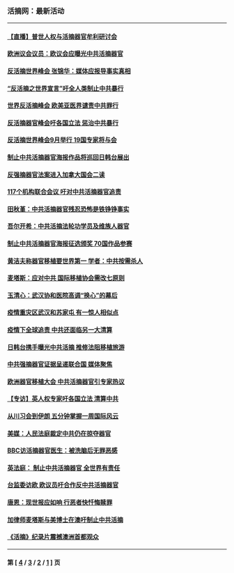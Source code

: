 ### 活摘网：最新活动
---
#### [【直播】普世人权与活摘器官牟利研讨会](../../pages/nf5883/n13425146.md?12210430) 
#### [欧洲议会议员：欧议会应曝光中共活摘器官](../../pages/nf5883/n13336571.md?12210430) 
#### [反活摘世界峰会 张锦华：媒体应报导事实真相](../../pages/nf5883/n13278502.md?12210430) 
#### [“反活摘之世界宣言”吁全人类制止中共暴行](../../pages/nf5883/n13259730.md?12210430) 
#### [世界反活摘峰会 欧美亚医界谴责中共罪行](../../pages/nf5883/n13253550.md?12210430) 
#### [反活摘器官峰会吁各国立法 惩治中共暴行](../../pages/nf5883/n13245052.md?12210430) 
#### [反活摘世界峰会9月举行 19国专家将与会](../../pages/nf5883/n13201492.md?12210430) 
#### [制止中共活摘器官海报作品将巡回日韩台展出](../../pages/nf5883/n13177791.md?12210430) 
#### [反强摘器官法案进入加拿大国会二读](../../pages/nf5883/n13033450.md?12210430) 
#### [117个机构联合会议 吁对中共活摘器官追责](../../pages/nf5883/n12775087.md?12210430) 
#### [田秋堇：中共活摘器官残忍恐怖是铁铮铮事实](../../pages/nf5883/n12702148.md?12210430) 
#### [吾尔开希：中共活摘法轮功学员及维族人器官](../../pages/nf5883/n12693197.md?12210430) 
#### [制止中共活摘器官海报征选颁奖 70国作品参赛](../../pages/nf5883/n12692050.md?12210430) 
#### [黄洁夫称器官移植要世界第一 学者：中共按需杀人](../../pages/nf5883/n12572329.md?12210430) 
#### [麦塔斯：应对中共 国际移植协会需改七原则](../../pages/nf5883/n12514711.md?12210430) 
#### [玉清心：武汉协和医院高调“换心”的幕后](../../pages/nf5883/n12298730.md?12210430) 
#### [疫情重灾区武汉和苏家屯 有一惊人相似点](../../pages/nf5883/n12150824.md?12210430) 
#### [疫情下全球追责 中共还面临另一大清算](../../pages/nf5883/n12070397.md?12210430) 
#### [日韩台携手曝光中共活摘 推修法阻移植旅游](../../pages/nf5883/n11712046.md?12210430) 
#### [中共强摘器官证据呈递联合国 媒体聚焦](../../pages/nf5883/n11546426.md?12210430) 
#### [欧洲器官移植大会 中共活摘器官引专家热议](../../pages/nf5883/n11539095.md?12210430) 
#### [【专访】英人权专家吁各国立法 清算中共](../../pages/nf5883/n11367315.md?12210430) 
#### [从川习会到伊朗 五分钟掌握一周国际风云](../../pages/nf5883/n11338520.md?12210430) 
#### [美媒：人民法庭裁定中共仍在掠夺器官](../../pages/nf5883/n11334897.md?12210430) 
#### [BBC访活摘器官医生：被洗脑后无罪恶感](../../pages/nf5883/n11335935.md?12210430) 
#### [英法庭： 制止中共活摘器官 全世界有责任](../../pages/nf5883/n11330691.md?12210430) 
#### [台监委访欧 欧议员吁合作反中共活摘器官](../../pages/nf5883/n11109190.md?12210430) 
#### [唐恩：现世报应如响 行恶者快忏悔赎罪](../../pages/nf5883/n11104016.md?12210430) 
#### [加律师麦塔斯与美博士在澳吁制止中共活摘](../../pages/nf5883/n10724764.md?12210430) 
#### [《活摘》纪录片震撼澳洲首都观众](../../pages/nf5883/n10722747.md?12210430) 

---
#### 第 [ [4](./4.md?12210430) / [3](./3.md?12210430) / [2](./2.md?12210430) / [1](./1.md?12210430) ] 页
